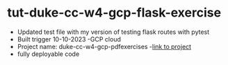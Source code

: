 # tut-duke-cc-w4-gcp-flask-exercise

- Updated test file with my version of testing flask routes with pytest
- Built trigger 10-10-2023 -GCP cloud
- Project name: duke-cc-w4-gcp-pdfexercises
-[link to project](https://duke-cc-w4-gcp-pdfexercise.ew.r.appspot.com/pandas)
- fully deployable code

